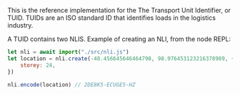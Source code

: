 This is the reference implementation for the The Transport Unit Identifier, or TUID. TUIDs are an ISO standard ID that identifies loads in the logistics industry.

A TUID contains two NLIS. Example of creating an NLI, from the node REPL:

```js
let nli = await import("./src/nli.js")
let location = nli.create(-48.456645646464798, 98.976453123216378989, {
	storey: 24,
})

nli.encode(location) // 2DE8K5-ECUGE5-HZ
```
